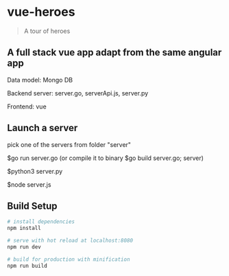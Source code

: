 # vue-heroes

> A tour of heroes


## A full stack vue app adapt from the same angular app

Data model: Mongo DB

Backend server: server.go, serverApi.js, server.py

Frontend: vue

## Launch a server

pick one of the servers from folder "server"

$go run server.go (or compile it to binary $go build server.go; server)

$python3 server.py 

$node server.js


## Build Setup

``` bash
# install dependencies
npm install

# serve with hot reload at localhost:8080
npm run dev

# build for production with minification
npm run build
```

